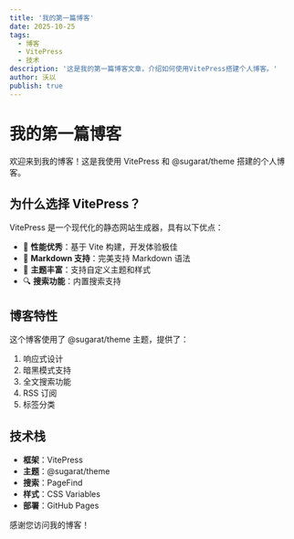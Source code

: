 ```yaml
---
title: '我的第一篇博客'
date: 2025-10-25
tags:
  - 博客
  - VitePress
  - 技术
description: '这是我的第一篇博客文章，介绍如何使用VitePress搭建个人博客。'
author: 沃以
publish: true
---
```

# 我的第一篇博客

欢迎来到我的博客！这是我使用 VitePress 和 @sugarat/theme 搭建的个人博客。

## 为什么选择 VitePress？

VitePress 是一个现代化的静态网站生成器，具有以下优点：

- 🚀 **性能优秀**：基于 Vite 构建，开发体验极佳
- 📝 **Markdown 支持**：完美支持 Markdown 语法
- 🎨 **主题丰富**：支持自定义主题和样式
- 🔍 **搜索功能**：内置搜索支持

## 博客特性

这个博客使用了 @sugarat/theme 主题，提供了：

1. 响应式设计
2. 暗黑模式支持
3. 全文搜索功能
4. RSS 订阅
5. 标签分类

## 技术栈

- **框架**：VitePress
- **主题**：@sugarat/theme
- **搜索**：PageFind
- **样式**：CSS Variables
- **部署**：GitHub Pages

感谢您访问我的博客！

